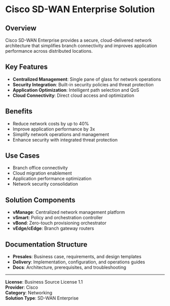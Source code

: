 # Cisco SD-WAN Enterprise Solution

## Overview

Cisco SD-WAN Enterprise provides a secure, cloud-delivered network architecture that simplifies branch connectivity and improves application performance across distributed locations.

## Key Features

- **Centralized Management**: Single pane of glass for network operations
- **Security Integration**: Built-in security policies and threat protection
- **Application Optimization**: Intelligent path selection and QoS
- **Cloud Connectivity**: Direct cloud access and optimization

## Benefits

- Reduce network costs by up to 40%
- Improve application performance by 3x
- Simplify network operations and management
- Enhance security with integrated threat protection

## Use Cases

- Branch office connectivity
- Cloud migration enablement
- Application performance optimization
- Network security consolidation

## Solution Components

- **vManage**: Centralized network management platform
- **vSmart**: Policy and orchestration controller
- **vBond**: Zero-touch provisioning orchestrator
- **vEdge/cEdge**: Branch gateway routers

## Documentation Structure

- **Presales**: Business case, requirements, and design templates
- **Delivery**: Implementation, configuration, and operations guides
- **Docs**: Architecture, prerequisites, and troubleshooting

---

**License**: Business Source License 1.1  
**Provider**: Cisco  
**Category**: Networking  
**Solution Type**: SD-WAN Enterprise